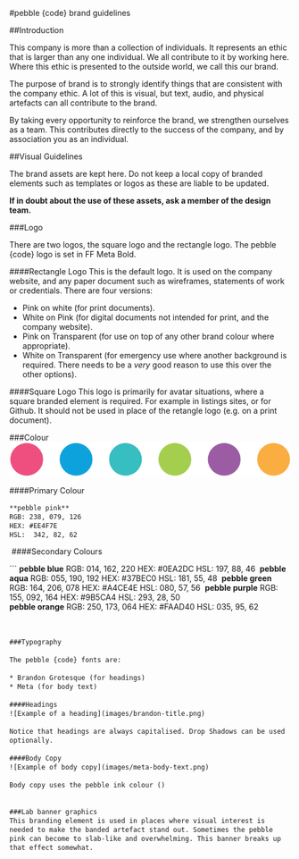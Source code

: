#pebble {code} brand guidelines

##Introduction

This company is more than a collection of individuals. It represents an ethic that is larger than any one individual. We all contribute to it by working here. Where this ethic is presented to the outside world, we call this our brand.

The purpose of brand is to strongly identify things that are consistent with the company ethic. A lot of this is visual, but text, audio, and physical artefacts can all contribute to the brand. 

By taking every opportunity to reinforce the brand, we strengthen ourselves as a team. This contributes directly to the success of the company, and by association you as an individual. 

##Visual Guidelines

The brand assets are kept here. Do not keep a local copy of branded elements such as templates or logos as these are liable to be updated.

**If in doubt about the use of these assets, ask a member of the design team.**

###Logo

There are two logos, the square logo and the rectangle logo. The pebble {code} logo is set in FF Meta Bold.

####Rectangle Logo
This is the default logo. It is used on the company website, and any paper document such as wireframes, statements of work or credentials. There are four versions:
* Pink on white (for print documents).
* White on Pink (for digital documents not intended for print, and the company website).
* Pink on Transparent (for use on top of any other brand colour where appropriate).
* White on Transparent (for emergency use where another background is required. There needs to be a *very* good reason to use this over the other options).

####Square Logo
This logo is primarily for avatar situations, where a square branded element is required. For example in listings sites, or for Github. It should not be used in place of the retangle logo (e.g. on a print document).

###Colour
![Example of a heading](images/pebble-colours.png)

####Primary Colour

```
**pebble pink**
RGB: 238, 079, 126
HEX: #EE4F7E
HSL:  342, 82, 62
```
​
####Secondary Colours

​```
**pebble blue**
RGB: 014, 162, 220
HEX: #0EA2DC
HSL: 197, 88, 46 
​
**pebble aqua**
RGB: 055, 190, 192
HEX: #37BEC0
HSL: 181, 55, 48
​
**pebble green**
RGB: 164, 206, 078
HEX: #A4CE4E
HSL: 080, 57, 56
​
**pebble purple**
RGB: 155, 092, 164
HEX: #9B5CA4
HSL: 293, 28, 50  
​
**pebble orange**
RGB: 250, 173, 064
HEX: #FAAD40
HSL: 035, 95, 62
```


###Typography

The pebble {code} fonts are:

* Brandon Grotesque (for headings)
* Meta (for body text)

####Headings
![Example of a heading](images/brandon-title.png)

Notice that headings are always capitalised. Drop Shadows can be used optionally.

####Body Copy
![Example of body copy](images/meta-body-text.png)

Body copy uses the pebble ink colour ()


###Lab banner graphics
This branding element is used in places where visual interest is needed to make the banded artefact stand out. Sometimes the pebble pink can become to slab-like and overwhelming. This banner breaks up that effect somewhat. 

